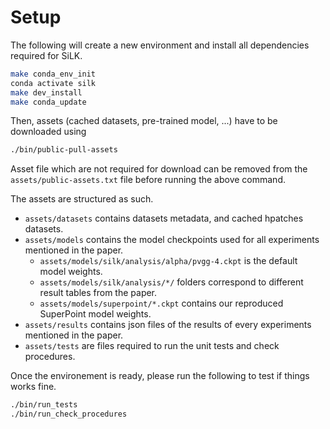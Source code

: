 # Setup

The following will create a new environment and install all dependencies required for SiLK.

```bash
make conda_env_init
conda activate silk
make dev_install
make conda_update
```

Then, assets (cached datasets, pre-trained model, ...) have to be downloaded using
```bash
./bin/public-pull-assets
```

Asset file which are not required for download can be removed from the `assets/public-assets.txt` file before running the above command.

The assets are structured as such.
* `assets/datasets` contains datasets metadata, and cached hpatches datasets.
* `assets/models` contains the model checkpoints used for all experiments mentioned in the paper.
    * `assets/models/silk/analysis/alpha/pvgg-4.ckpt` is the default model weights.
    * `assets/models/silk/analysis/*/` folders correspond to different result tables from the paper.
    * `assets/models/superpoint/*.ckpt` contains our reproduced SuperPoint model weights.
* `assets/results` contains json files of the results of every experiments mentioned in the paper.
* `assets/tests` are files required to run the unit tests and check procedures.


Once the environement is ready, please run the following to test if things works fine.

```bash
./bin/run_tests
./bin/run_check_procedures
```
